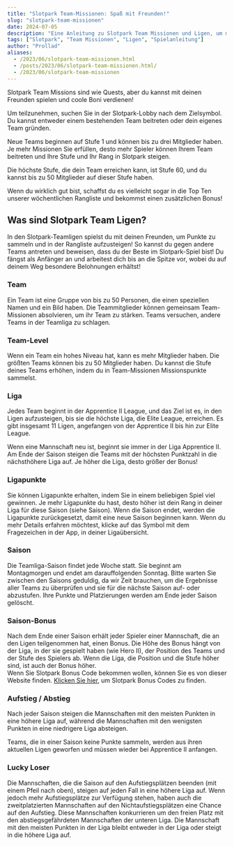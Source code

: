 ```yaml
---
title: "Slotpark Team-Missionen: Spaß mit Freunden!"
slug: "slotpark-team-missionen"
date: 2024-07-05
description: "Eine Anleitung zu Slotpark Team Missionen und Ligen, um mit Freunden zu spielen und Belohnungen zu verdienen."
tags: ["Slotpark", "Team Missionen", "Ligen", "Spielanleitung"]
author: "Prollad"
aliases:
  - /2023/06/slotpark-team-missionen.html
  - /posts/2023/06/slotpark-team-missionen.html/
  - /2023/06/slotpark-team-missionen
---
```


Slotpark Team Missions sind wie Quests, aber du kannst mit deinen Freunden spielen und coole Boni verdienen!

Um teilzunehmen, suchen Sie in der Slotpark-Lobby nach dem Zielsymbol. Du kannst entweder einem bestehenden Team beitreten oder dein eigenes Team gründen.

Neue Teams beginnen auf Stufe 1 und können bis zu drei Mitglieder haben. Je mehr Missionen Sie erfüllen, desto mehr Spieler können Ihrem Team beitreten und Ihre Stufe und Ihr Rang in Slotpark steigen.

Die höchste Stufe, die dein Team erreichen kann, ist Stufe 60, und du kannst bis zu 50 Mitglieder auf dieser Stufe haben.

Wenn du wirklich gut bist, schaffst du es vielleicht sogar in die Top Ten unserer wöchentlichen Rangliste und bekommst einen zusätzlichen Bonus!

## Was sind Slotpark Team Ligen?

In den Slotpark-Teamligen spielst du mit deinen Freunden, um Punkte zu sammeln und in der Rangliste aufzusteigen! So kannst du gegen andere Teams antreten und beweisen, dass du der Beste im Slotpark-Spiel bist! Du fängst als Anfänger an und arbeitest dich bis an die Spitze vor, wobei du auf deinem Weg besondere Belohnungen erhältst!

### Team

Ein Team ist eine Gruppe von bis zu 50 Personen, die einen speziellen Namen und ein Bild haben. Die Teammitglieder können gemeinsam Team-Missionen absolvieren, um ihr Team zu stärken. Teams versuchen, andere Teams in der Teamliga zu schlagen.

### Team-Level

Wenn ein Team ein hohes Niveau hat, kann es mehr Mitglieder haben. Die größten Teams können bis zu 50 Mitglieder haben. Du kannst die Stufe deines Teams erhöhen, indem du in Team-Missionen Missionspunkte sammelst.

### Liga

Jedes Team beginnt in der Apprentice II League, und das Ziel ist es, in den Ligen aufzusteigen, bis sie die höchste Liga, die Elite League, erreichen. Es gibt insgesamt 11 Ligen, angefangen von der Apprentice II bis hin zur Elite League.

Wenn eine Mannschaft neu ist, beginnt sie immer in der Liga Apprentice II. Am Ende der Saison steigen die Teams mit der höchsten Punktzahl in die nächsthöhere Liga auf. Je höher die Liga, desto größer der Bonus!

### Ligapunkte

Sie können Ligapunkte erhalten, indem Sie in einem beliebigen Spiel viel gewinnen. Je mehr Ligapunkte du hast, desto höher ist dein Rang in deiner Liga für diese Saison (siehe Saison). Wenn die Saison endet, werden die Ligapunkte zurückgesetzt, damit eine neue Saison beginnen kann. Wenn du mehr Details erfahren möchtest, klicke auf das Symbol mit dem Fragezeichen in der App, in deiner Ligaübersicht.

### Saison

Die Teamliga-Saison findet jede Woche statt. Sie beginnt am Montagmorgen und endet am darauffolgenden Sonntag. Bitte warten Sie zwischen den Saisons geduldig, da wir Zeit brauchen, um die Ergebnisse aller Teams zu überprüfen und sie für die nächste Saison auf- oder abzustufen. Ihre Punkte und Platzierungen werden am Ende jeder Saison gelöscht.

### Saison-Bonus

Nach dem Ende einer Saison erhält jeder Spieler einer Mannschaft, die an den Ligen teilgenommen hat, einen Bonus. Die Höhe des Bonus hängt von der Liga, in der sie gespielt haben (wie Hero II), der Position des Teams und der Stufe des Spielers ab. Wenn die Liga, die Position und die Stufe höher sind, ist auch der Bonus höher.  
Wenn Sie Slotpark Bonus Code bekommen wollen, können Sie es von dieser Website finden. [Klicken Sie hier](https://www.slotparkbonuscode.de/), um Slotpark Bonus Codes zu finden.

### Aufstieg / Abstieg

Nach jeder Saison steigen die Mannschaften mit den meisten Punkten in eine höhere Liga auf, während die Mannschaften mit den wenigsten Punkten in eine niedrigere Liga absteigen.

Teams, die in einer Saison keine Punkte sammeln, werden aus ihren aktuellen Ligen geworfen und müssen wieder bei Apprentice II anfangen.

### Lucky Loser

Die Mannschaften, die die Saison auf den Aufstiegsplätzen beenden (mit einem Pfeil nach oben), steigen auf jeden Fall in eine höhere Liga auf. Wenn jedoch mehr Aufstiegsplätze zur Verfügung stehen, haben auch die zweitplatzierten Mannschaften auf den Nichtaufstiegsplätzen eine Chance auf den Aufstieg. Diese Mannschaften konkurrieren um den freien Platz mit den abstiegsgefährdeten Mannschaften der unteren Liga. Die Mannschaft mit den meisten Punkten in der Liga bleibt entweder in der Liga oder steigt in die höhere Liga auf.